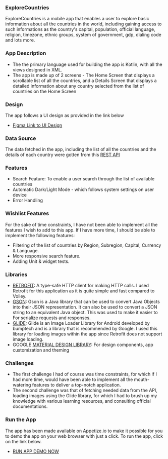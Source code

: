 ### ExploreCountries
ExploreCountries is a mobile app that enables a user to explore basic information about all the countries in the world, including gaining access to such informations as the country's capital, population, official language, religion, timezone, ethnic groups, system of government, gdp, dialing code and lots more.
### App Description
* The the primary language used for building the app is Kotlin, with all the views designed in XML.
* The app is made up of 2 screens - The Home Screen that displays a scrollable list of all the countries, and a Details Screen that displays a detailed information about any country selected from the list of countries on the Home Screen
### Design
The app follows a UI design as provided in the link below
* <a href="https://www.figma.com/proto/v9AXj4VZNnx26fTthrPbhX/Explore?node-id=33%3A1390&scaling=scale-down&page-id=0%3A1&starting-point-node-id=33%3A1390&show-proto-sidebar=1">Figma Link to UI Design</a>
### Data Source
The data fetched in the app, including the list of all the countries and the details of each country were gotten from this <a href="https://restcountries.com/v3.1/all">REST API</a>
### Features
* Search Feature: To enable a user search through the list of available countries
* Automatic Dark/Light Mode - which follows system settings on user device
* Error Handling
### Wishlist Features
For the sake of time constraints, I have not been able to implement all the features I wish to add to this app. If I have more time, I should be able to implement the following features:
* Filtering of the list of countries by Region, Subregion, Capital, Currency & Language.
* More responsive search feature.
* Adding Unit & widget tests.
### Libraries
* <a href="https://square.github.io/retrofit/">RETROFIT</a>: A type-safe HTTP client for making HTTP calls. I used Retrofit for this application as it is quite simple and fast compared to Volley.
* <a href="https://github.com/google/gson">GSON</a>: Gson is a Java library that can be used to convert Java Objects into their JSON representation. It can also be used to convert a JSON string to an equivalent Java object. This was used to make it easier to For serialize requests and responses.
* <a href="https://github.com/bumptech/glide">GLIDE</a>: Glide is an Image Loader Library for Android developed by bumptech and is a library that is recommended by Google. I used this library for loading images within the app since Retrofit does not support image loading.
* GOOGLE <a href="https://m3.material.io/">MATERIAL DESIGN LIBRARY</a>: For design components, app customization and theming
### Challenges
* The first challenge I had of course was time constraints, for which if I had more time, would have been able to implement all the mouth-watering features to deliver a top-notch application.
* The second challenge was that of fetching needed data from the API, loading images using the Glide library, for which I had to brush up my knowledge with various learning resources, and consulting official documentations.
### Run the App
The app has been made available on Appetize.io to make it possible for you to demo the app on your web browser with just a click. To run the app, click on the link below.
* <a href="https://appetize.io/app/zfufkbxe5hnkubnntou3wqysgi">RUN APP DEMO NOW</a>
